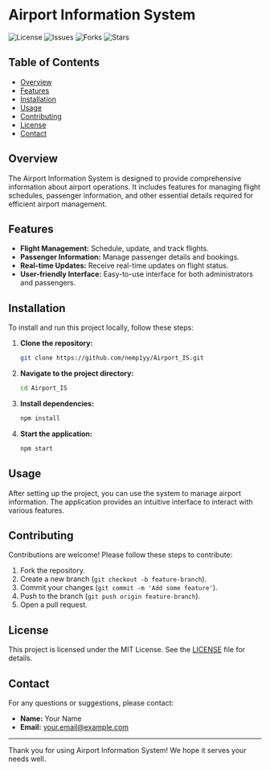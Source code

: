 # Airport Information System

![License](https://img.shields.io/github/license/nemp1yy/Airport_IS)
![Issues](https://img.shields.io/github/issues/nemp1yy/Airport_IS)
![Forks](https://img.shields.io/github/forks/nemp1yy/Airport_IS)
![Stars](https://img.shields.io/github/stars/nemp1yy/Airport_IS)

## Table of Contents
- [Overview](#overview)
- [Features](#features)
- [Installation](#installation)
- [Usage](#usage)
- [Contributing](#contributing)
- [License](#license)
- [Contact](#contact)

## Overview
The Airport Information System is designed to provide comprehensive information about airport operations. It includes features for managing flight schedules, passenger information, and other essential details required for efficient airport management.

## Features
- **Flight Management:** Schedule, update, and track flights.
- **Passenger Information:** Manage passenger details and bookings.
- **Real-time Updates:** Receive real-time updates on flight status.
- **User-friendly Interface:** Easy-to-use interface for both administrators and passengers.

## Installation
To install and run this project locally, follow these steps:

1. **Clone the repository:**
    ```bash
    git clone https://github.com/nemp1yy/Airport_IS.git
    ```

2. **Navigate to the project directory:**
    ```bash
    cd Airport_IS
    ```

3. **Install dependencies:**
    ```bash
    npm install
    ```

4. **Start the application:**
    ```bash
    npm start
    ```

## Usage
After setting up the project, you can use the system to manage airport information. The application provides an intuitive interface to interact with various features.

## Contributing
Contributions are welcome! Please follow these steps to contribute:

1. Fork the repository.
2. Create a new branch (`git checkout -b feature-branch`).
3. Commit your changes (`git commit -m 'Add some feature'`).
4. Push to the branch (`git push origin feature-branch`).
5. Open a pull request.

## License
This project is licensed under the MIT License. See the [LICENSE](LICENSE) file for details.

## Contact
For any questions or suggestions, please contact:
- **Name:** Your Name
- **Email:** your.email@example.com

---

Thank you for using Airport Information System! We hope it serves your needs well.
